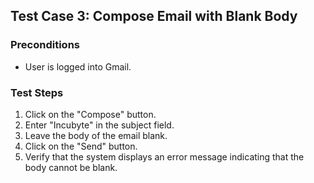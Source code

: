 ## Test Case 3: Compose Email with Blank Body

### Preconditions
- User is logged into Gmail.

### Test Steps
1. Click on the "Compose" button.
2. Enter "Incubyte" in the subject field.
3. Leave the body of the email blank.
4. Click on the "Send" button.
5. Verify that the system displays an error message indicating that the body cannot be blank.
